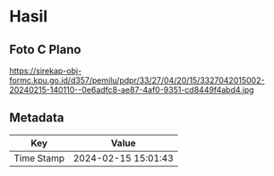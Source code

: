 # Hasil

## Foto C Plano

https://sirekap-obj-formc.kpu.go.id/d357/pemilu/pdpr/33/27/04/20/15/3327042015002-20240215-140110--0e6adfc8-ae87-4af0-9351-cd8449f4abd4.jpg


## Metadata

| Key        | Value               |
| ---------- | ------------------- |
| Time Stamp | 2024-02-15 15:01:43 |



